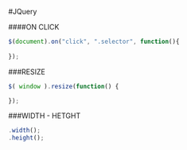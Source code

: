 #JQuery

####ON CLICK
```js
$(document).on("click", ".selector", function(){
	
});
```
###RESIZE
```js
$( window ).resize(function() {

});
```
###WIDTH - HETGHT
``` js
.width();
.height();
```
